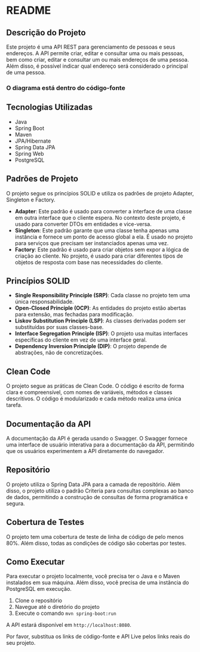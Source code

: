 # README

## Descrição do Projeto

Este projeto é uma API REST para gerenciamento de pessoas e seus endereços. A API permite criar, editar e consultar uma ou mais pessoas, bem como criar, editar e consultar um ou mais endereços de uma pessoa. Além disso, é possível indicar qual endereço será considerado o principal de uma pessoa.

### O diagrama está dentro do código-fonte

## Tecnologias Utilizadas

- Java
- Spring Boot
- Maven
- JPA/Hibernate
- Spring Data JPA
- Spring Web
- PostgreSQL

## Padrões de Projeto

O projeto segue os princípios SOLID e utiliza os padrões de projeto Adapter, Singleton e Factory.

- **Adapter**: Este padrão é usado para converter a interface de uma classe em outra interface que o cliente espera. No contexto deste projeto, é usado para converter DTOs em entidades e vice-versa.
- **Singleton**: Este padrão garante que uma classe tenha apenas uma instância e fornece um ponto de acesso global a ela. É usado no projeto para serviços que precisam ser instanciados apenas uma vez.
- **Factory**: Este padrão é usado para criar objetos sem expor a lógica de criação ao cliente. No projeto, é usado para criar diferentes tipos de objetos de resposta com base nas necessidades do cliente.

## Princípios SOLID

- **Single Responsibility Principle (SRP)**: Cada classe no projeto tem uma única responsabilidade.
- **Open-Closed Principle (OCP)**: As entidades do projeto estão abertas para extensão, mas fechadas para modificação.
- **Liskov Substitution Principle (LSP)**: As classes derivadas podem ser substituídas por suas classes-base.
- **Interface Segregation Principle (ISP)**: O projeto usa muitas interfaces específicas do cliente em vez de uma interface geral.
- **Dependency Inversion Principle (DIP)**: O projeto depende de abstrações, não de concretizações.

## Clean Code

O projeto segue as práticas de Clean Code. O código é escrito de forma clara e compreensível, com nomes de variáveis, métodos e classes descritivos. O código é modularizado e cada método realiza uma única tarefa.

## Documentação da API

A documentação da API é gerada usando o Swagger. O Swagger fornece uma interface de usuário interativa para a documentação da API, permitindo que os usuários experimentem a API diretamente do navegador.

## Repositório

O projeto utiliza o Spring Data JPA para a camada de repositório. Além disso, o projeto utiliza o padrão Criteria para consultas complexas ao banco de dados, permitindo a construção de consultas de forma programática e segura.

## Cobertura de Testes

O projeto tem uma cobertura de teste de linha de código de pelo menos 80%. Além disso, todas as condições de código são cobertas por testes.

## Como Executar

Para executar o projeto localmente, você precisa ter o Java e o Maven instalados em sua máquina. Além disso, você precisa de uma instância do PostgreSQL em execução.

1. Clone o repositório
2. Navegue até o diretório do projeto
3. Execute o comando `mvn spring-boot:run`

A API estará disponível em `http://localhost:8080`.


Por favor, substitua os links de código-fonte e API Live pelos links reais do seu projeto.